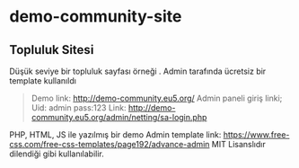 # demo-community-site

## Topluluk Sitesi

Düşük seviye bir topluluk sayfası örneği .
Admin tarafında ücretsiz bir template kullanıldı
> Demo link: http://demo-community.eu5.org/
Admin paneli giriş linki;
Uid: admin
pass:123
> Link: http://demo-community.eu5.org/admin/netting/sa-login.php  

PHP, HTML, JS ile yazılmış bir demo
Admin template link: https://www.free-css.com/free-css-templates/page192/advance-admin
MIT Lisanslıdır dilendiği gibi kullanılabilir.
